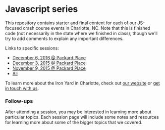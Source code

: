 # Javascript series
This repository contains starter and final content for each of our JS-focused crash course events in Charlotte, NC. Note that this is finished code (not necessarily in the state where we finished in class), though we'll try to add comments to explain any important differences.

Links to specific sessions:
- [December 6, 2016 @ Packard Place](https://github.com/TIY-Charlotte-Frontend-Engineering/cc-javascript-series/tree/2016-12-06)
- [December 3, 2015 @ Packard Place](https://github.com/TIY-Charlotte-Frontend-Engineering/cc-javascript-series/tree/2015-12-03)
- [November 9, 2015 @ Packard Place](https://github.com/TIY-Charlotte-Frontend-Engineering/cc-javascript-series/tree/2015-11-09)
- [All](https://github.com/TIY-Charlotte-Frontend-Engineering/cc-javascript-series/branches)

To learn more about the Iron Yard in Charlotte, check out [our website](http://theironyard.com/locations/charlotte/) or [get in touch with us](mailto:wes@theironyard.com).

### Follow-ups
After attending a session, you may be interested in learning more about particular topics. Each session page will include some notes and resources for learning more about some of the bigger topics that we covered. 
